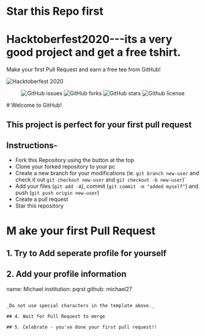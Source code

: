 # Star this Repo first

# Hacktoberfest2020---its a very good project and get a free tshirt.

Make your first Pull Request and earn a free tee from GitHub!

![Hacktoberfest 2020](osc_hacktoberfest2020.png)


<p align="center">
   <img alt="GitHub issues" src="https://img.shields.io/github/issues/OpenSouceCode/Hacktoberfest2020"></a>
   <img alt="GitHub forks" src="https://img.shields.io/github/issues/OpenSouceCode/Hacktoberfest2020"></a>
   <img alt="GitHub stars" src="https://img.shields.io/github/stars/OpenSouceCode/Hacktoberfest2020"></a>
   <img alt="Github license" src="https://img.shields.io/github/license/OpenSouceCode/Hacktoberfest2020"></a>
</p>
# Welcome to GitHub!

## This project is perfect for your first pull request

## Instructions-

- Fork this Repository using the button at the top
- Clone your forked repository to your pc
- Create a new branch for your modifications (ie. `git branch new-user` and check it out `git checkout new-user` and `git checkout -b new-user`)`
- Add your files (`git add -A`), commit (`git commit -m "added myself"`) and push (`git push origin new-user`)
- Create a pull request
- Star this repository

#  M ake your first Pull Request

## 1. Try to Add seperate profile for yourself

## 2. Add your profile information


name: Michael
institution: pqrst
github: michael27
```

_Do not use special characters in the template above._

## 4. Wait for Pull Request to merge

## 5. Celebrate - you've done your first pull request!!

